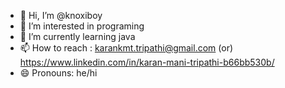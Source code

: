 - 👋 Hi, I’m @knoxiboy
- 👀 I’m interested in programing
- 🌱 I’m currently learning java
- 📫 How to reach : karankmt.tripathi@gmail.com (or) https://www.linkedin.com/in/karan-mani-tripathi-b66bb530b/
- 😄 Pronouns: he/hi
<!---
knoxiboy/knoxiboy is a ✨ special ✨ repository because its `README.md` (this file) appears on your GitHub profile.
You can click the Preview link to take a look at your changes.
--->
